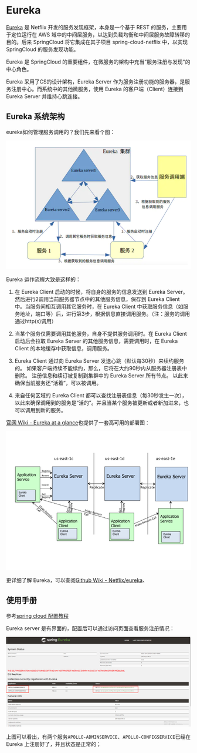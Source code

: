 # Eureka 

[Eureka](https://github.com/Netflix/eureka/wiki) 是 Netflix 开发的服务发现框架，本身是一个基于 REST 的服务，主要用于定位运行在 AWS 域中的中间层服务，以达到负载均衡和中间层服务故障转移的目的。后来 SpringCloud 将它集成在其子项目 spring-cloud-netflix 中，以实现 SpringCloud 的服务发现功能。

Eureka 是 SpringCloud 的重要组件，在微服务的架构中充当"服务注册与发现"的中心角色。

Eureka 采用了CS的设计架构，Eureka Server 作为服务注册功能的服务器，是服务注册中心。而系统中的其他微服务，使用 Eureka 的客户端（Client）连接到 Eureka Server 并维持心跳连接。

## Eureka 系统架构

eureka如何管理服务调用的？我们先来看个图：

![Eureka运行流程](Eureka运行流程图.png)

Eureka 运作流程大致是这样的：

1. 在 Eureka Client 启动的时候，将自身的服务的信息发送到 Eureka Server。然后进行2调用当前服务器节点中的其他服务信息，保存到 Eureka Client 中。当服务间相互调用其它服务时，在 Eureka Client 中获取服务信息（如服务地址，端口等）后，进行第3步，根据信息直接调用服务。（注：服务的调用通过http(s)调用）

2. 当某个服务仅需要调用其他服务，自身不提供服务调用时。在 Eureka Client 启动后会拉取 Eureka Server 的其他服务信息，需要调用时，在 Eureka Client 的本地缓存中获取信息，调用服务。

3. Eureka Client 通过向 Eureka Server 发送心跳（默认每30秒）来续约服务的。 如果客户端持续不能续约，那么，它将在大约90秒内从服务器注册表中删除。 注册信息和续订被复制到集群中的 Eureka Server 所有节点。 以此来确保当前服务还“活着”，可以被调用。

4. 来自任何区域的 Eureka Client 都可以查找注册表信息（每30秒发生一次），以此来确保调用到的服务是“活的”。并且当某个服务被更新或者新加进来，也可以调用到新的服务。

[官网 Wiki - Eureka at a glance](https://github.com/Netflix/eureka/wiki/Eureka-at-a-glance)也提供了一套高可用的部署图：

![Eureka Architecture](eureka_architecture.png)

更详细了解 Eureka，可以查阅[Github Wiki - Netflix/eureka](https://github.com/Netflix/eureka/wiki)、[]()

## 使用手册

参考[spring cloud 配置教程](https://blog.csdn.net/forezp/article/details/69696915)

Eureka server 是有界面的，配置后可以通过访问页面查看服务注册情况：

![Eureka Service界面](Eureka%20Service界面.png)

上图可以看出，有两个服务`APOLLO-ADMINSERVICE`、`APOLLO-CONFIGSERVICE`已经在 Eureka 上注册好了，并且状态是正常的；





